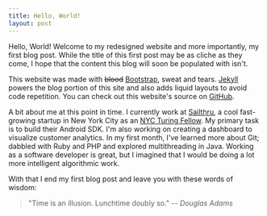 ```yaml
---
title: Hello, World!
layout: post
---
```


Hello, World! Welcome to my redesigned website and more importantly, my first blog post. While the title of this first post may be as cliche as they come, I hope that the content this blog will soon be populated with isn't.

This website was made with ~~blood~~ [Bootstrap](http://twitter.github.io/bootstrap/), sweat and tears. [Jekyll](http://jekyllrb.com/) powers the blog portion of this site and also adds liquid layouts to avoid code repetition. You can check out this website's source on [GitHub](https://github.com/parthibanloganathan/personal_page).

A bit about me at this point in time. I currently work at <a href="https://www.sailthru.com/">Sailthru</a>, a cool fast-growing startup in New York City as an <a href="http://nycturingfellows.org/the-fellowship/">NYC Turing Fellow</a>. My primary task is to build their Android SDK. I'm also working on creating a dashboard to visualize customer analytics. In my first month, I've learned more about Git; dabbled with Ruby and PHP and explored multithreading in Java. Working as a software developer is great, but I imagined that I would be doing a lot more intelligent algorithmic work.

With that I end my first blog post and leave you with these words of wisdom:
>"Time is an illusion. Lunchtime doubly so."
>-- <cite>Douglas Adams</cite>
